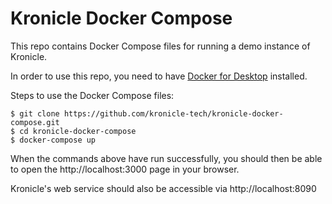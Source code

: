 # Kronicle Docker Compose

This repo contains Docker Compose files for running a demo instance of Kronicle.  

In order to use this repo, you need to have [Docker for Desktop](https://www.docker.com/products/docker-desktop) 
installed.  

Steps to use the Docker Compose files:

```
$ git clone https://github.com/kronicle-tech/kronicle-docker-compose.git
$ cd kronicle-docker-compose
$ docker-compose up
```

When the commands above have run successfully, you should then be able to open the http://localhost:3000 page in your 
browser.

Kronicle's web service should also be accessible via http://localhost:8090
